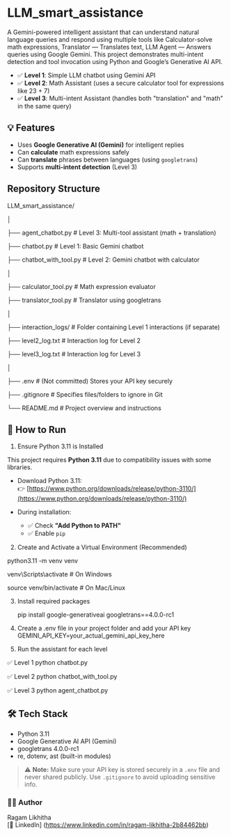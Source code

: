# LLM_smart_assistance
A Gemini-powered intelligent assistant that can understand natural language queries and respond using multiple tools like Calculator-solve math expressions, Translator — Translates text, LLM Agent — Answers queries using Google Gemini.  This project demonstrates multi-intent detection and tool invocation using Python and Google’s Generative AI API.
- ✅ **Level 1**: Simple LLM chatbot using Gemini API
- ✅ **Level 2**: Math Assistant (uses a secure calculator tool for expressions like 23 + 7)
- ✅ **Level 3**: Multi-intent Assistant (handles both "translation" and "math" in the same query)

## 💡 Features

- Uses **Google Generative AI (Gemini)** for intelligent replies
- Can **calculate** math expressions safely
- Can **translate** phrases between languages (using `googletrans`)
- Supports **multi-intent detection** (Level 3)


## Repository Structure
LLM_smart_assistance/

│

├── agent_chatbot.py         # Level 3: Multi-tool assistant (math + translation)

├── chatbot.py               # Level 1: Basic Gemini chatbot

├── chatbot_with_tool.py     # Level 2: Gemini chatbot with calculator

│

├── calculator_tool.py       # Math expression evaluator

├── translator_tool.py       # Translator using googletrans

│

├── interaction_logs/        # Folder containing Level 1 interactions (if separate)

├── level2_log.txt           # Interaction log for Level 2

├── level3_log.txt           # Interaction log for Level 3

│

├── .env                     # (Not committed) Stores your API key securely

├── .gitignore               # Specifies files/folders to ignore in Git

└── README.md                # Project overview and instructions       


## 🚀 How to Run

 1. Ensure Python 3.11 is Installed



   This project requires **Python 3.11** due to compatibility issues with some libraries.

  - Download Python 3.11:  
    👉 [https://www.python.org/downloads/release/python-3110/](https://www.python.org/downloads/release/python-3110/)

  - During installation:
    - ✅ Check **"Add Python to PATH"**
    - ✅ Enable `pip`

 2. Create and Activate a Virtual Environment (Recommended)



   python3.11 -m venv venv

   venv\Scripts\activate       # On Windows

   source venv/bin/activate    # On Mac/Linux

3. Install required packages



   pip install google-generativeai googletrans==4.0.0-rc1

4. Create a .env file in your project folder and add your API key
   GEMINI_API_KEY=your_actual_gemini_api_key_here

5. Run the assistant for each level



  ✅ Level 1
  python chatbot.py
  
  ✅ Level 2
  python chatbot_with_tool.py

  ✅ Level 3
  python agent_chatbot.py

## 🛠️ Tech Stack

- Python 3.11
- Google Generative AI API (Gemini)
- googletrans 4.0.0-rc1
- re, dotenv, ast (built-in modules)

> ⚠️ **Note:** Make sure your API key is stored securely in a `.env` file and never shared publicly. Use `.gitignore` to avoid uploading sensitive info.

### 👩‍💻 Author

Ragam Likhitha  
[🔗 LinkedIn] 
(https://www.linkedin.com/in/ragam-likhitha-2b84462bb)




